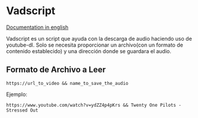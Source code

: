 # Vadscript

[Documentation in english](https://github.com/kershingf/vadscript/blob/master/README_en.md)

Vadscript es un script que ayuda con la descarga de audio haciendo uso de youtube-dl. Solo se necesita proporcionar un archivo(con un formato de contenido establecido) y una dirección donde se guardara el audio.

## Formato de Archivo a Leer

    https://url_to_video && name_to_save_the_audio

Ejemplo:

    https://www.youtube.com/watch?v=ydZZ4p4pKrs && Twenty One Pilots - Stressed Out

